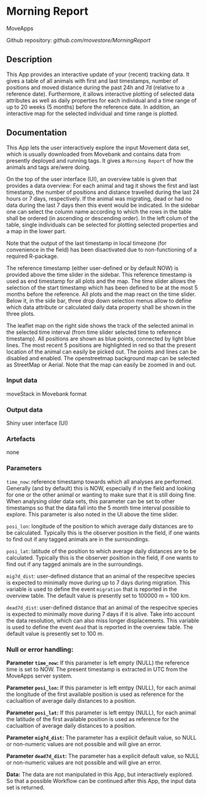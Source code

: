 # Morning Report
MoveApps

Github repository: *github.com/movestore/MorningReport*

## Description
This App provides an interactive update of your (recent) tracking data. It gives a table of all animals with first and last timestamps, number of positions and moved distance during the past 24h and 7d (relative to a reference date). Furthermore, it allows interactive plotting of selected data attributes as well as daily properties for each individual and a time range of up to 20 weeks (5 months) before the reference date. In addition, an interactive map for the selected individual and time range is plotted. 

## Documentation
This App lets the user interactively explore the input Movement data set, which is usually downloaded from Movebank and contains data from presently deployed and running tags. It gives a `Morning Report` of how the animals and tags are/were doing.

On the top of the user interface (UI), an overview table is given that provides a data overview: For each animal and tag it shows the first and last timestamp, the number of positions and distance travelled during the last 24 hours or 7 days, respectively. If the animal was migrating, dead or had no data during the last 7 days then this event would be indicated. In the sidebar one can select the column name according to which the rows in the table shall be ordered (in ascending or descending order). In the left colum of the table, single individuals can be selected for plotting selected properties and a map in the lower part.

Note that the output of the last timestamp in local timezone (for convenience in the field) has been disactivated due to non-functioning of a required R-package.

The reference timestamp (either user-defined or by default NOW) is provided above the time slider in the sidebar. This reference timestamp is used as end timestamp for all plots and the map. The time slider allows the selection of the start timestamp which has been defined to be at the most 5 months before the reference. All plots and the map react on the time slider. Below it, in the side bar, three drop down selection menus allow to define which data attribute or calculated daily data property shall be shown in the three plots.

The leaflet map on the right side shows the track of the selected animal in the selected time interval (from time slider selected time to reference timestamp). All positions are shown as blue points, connected by light blue lines. The most recent 5 positions are highlighted in red so that the present location of the animal can easily be picked out. The points and lines can be disabled and enabled. The openstreetmap background map can be selected as StreetMap or Aerial. Note that the map can easily be zoomed in and out.


### Input data
moveStack in Movebank format

### Output data
Shiny user interface (UI)

### Artefacts
none

### Parameters 
`time_now`: reference timestamp towards which all analyses are performed. Generally (and by default) this is NOW, especially if in the field and looking for one or the other animal or wanting to make sure that it is still doing fine. When analysing older data sets, this parameter can be set to other timestamps so that the data fall into the 5 month time interval possible to explore. This parameter is also noted in the UI above the time slider.

`posi_lon`: longitude of the position to which average daily distances are to be calculated. Typically this is the observer position in the field, if one wants to find out if any tagged animals are in the surroundings.

`posi_lat`: latitude of the position to which average daily distances are to be calculated. Typically this is the observer position in the field, if one wants to find out if any tagged animals are in the surroundings.

`mig7d_dist`: user-defined distance that an animal of the respecitve species is expected to minimally move during up to 7 days during migration. This variable is used to define the event `migration` that is reported in the overview table. The default value is presently set to 100000 m = 100 km.

`dead7d_dist`: user-defined distance that an animal of the respecitve species is expected to minimally move during 7 days if it is alive. Take into account the data resolution, which can also miss longer displacements. This variable is used to define the event `dead` that is reported in the overview table. The default value is presently set to 100 m.

### Null or error handling:
**Parameter `time_now`:** If this parameter is left empty (NULL) the reference time is set to NOW. The present timestamp is extracted in UTC from the MoveApps server system.

**Parameter `posi_lon`:** If this parameter is left emtpy (NULL), for each animal the longitude of the first available position is used as reference for the caclualtion of average daily distances to a position.

**Parameter `posi_lat`:** If this parameter is left emtpy (NULL), for each animal the latitude of the first available position is used as reference for the caclualtion of average daily distances to a position.

**Parameter `mig7d_dist`:** The parameter has a explicit default value, so NULL or non-numeric values are not possible and will give an error.

**Parameter `dead7d_dist`:** The parameter has a explicit default value, so NULL or non-numeric values are not possible and will give an error.

**Data:** The data are not manipulated in this App, but interactively explored. So that a possible Workflow can be continued after this App, the input data set is returned.

